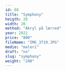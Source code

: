 ```yaml
---
id: 68
title: "Symphony"
heigth: 20
width: 20
method: "Akryl på lærred"
year: 2022
price: "800"
fileName: "IMG_3719.JPG"
medie: "maleri"
draft: "no"
slug: "symphony"
weight: "240"
---
```

